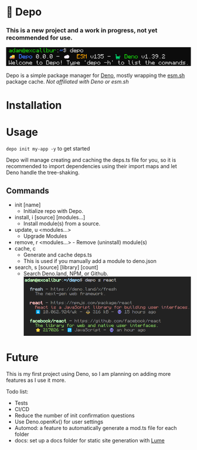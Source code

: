 # 🚚 Depo

### This is a new project and a work in progress, not yet recommended for use.

![depo header](docs/images/depo-header.png)

Depo is a simple package manager for [Deno](https://deno.land/), mostly wrapping
the [esm.sh](https://esm.sh/) package cache. _Not affiliated with Deno or
esm.sh_

# Installation

# Usage

`depo init my-app -y` to get started

Depo will manage creating and caching the deps.ts file for you, so it is
recommended to import dependencies using their import maps and let Deno handle
the tree-shaking.

## Commands

- init [name]
  - Initialize repo with Depo.
- install, i [source] [modules...]
  - Install module(s) from a source.
- update, u <modules...>
  - Upgrade Modules
- remove, r <modules...> - Remove (uninstall) module(s)
- cache, c
  - Generate and cache deps.ts
  - This is used if you manually add a module to deno.json
- search, s [source] [library] [count]
  - Search Deno.land, NPM, or Github.
    ![depo search](docs/images/depo-search.png)

# Future

This is my first project using Deno, so I am planning on adding more features as
I use it more.

Todo list:

- Tests
- CI/CD
- Reduce the number of init confirmation questions
- Use Deno.openKv() for user settings
- Automod: a feature to automatically generate a mod.ts file for each folder
- docs: set up a docs folder for static site generation with
  [Lume](https://lume.land/)
